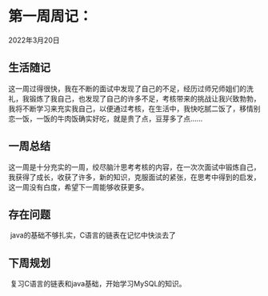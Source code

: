 # 第一周周记：

2022年3月20日

## 生活随记

​	这一周过得很快，我在不断的面试中发现了自己的不足，经历过师兄师姐们的洗礼，我锻炼了我自己，也发现了自己的许多不足，考核带来的挑战让我兴致勃勃，我将不断学习来充实我自己，以便通过考核，在生活中，我快吃腻二饭了，移情别恋一饭，一饭的牛肉饭确实好吃，就是贵了点，豆芽多了点......

## 一周总结

​	这一周是十分充实的一周，绞尽脑汁思考考核的内容，在一次次面试中锻炼自己，我获得了成长，收获了许多，新的知识，克服面试的紧张，在思考中得到的启发，这一周没有白度，希望下一周能够收获更多。

## 存在问题

​	java的基础不够扎实，C语言的链表在记忆中快淡去了

## 下周规划

​	复习C语言的链表和java基础，开始学习MySQL的知识。